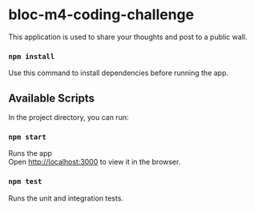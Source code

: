 # bloc-m4-coding-challenge
This application is used to share your thoughts and post to a public wall.

### `npm install`

Use this command to install dependencies before running the app.


## Available Scripts

In the project directory, you can run:

### `npm start`

Runs the app<br>
Open [http://localhost:3000](http://localhost:3000) to view it in the browser.



### `npm test`

Runs the unit and integration tests.<br>

